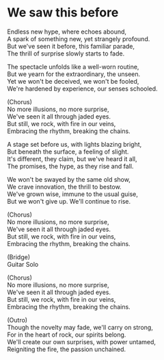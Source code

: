 # We saw this before

Endless new hype, where echoes abound,<br>
A spark of something new, yet strangely profound.<br>
But we've seen it before, this familiar parade,<br>
The thrill of surprise slowly starts to fade.<br>

The spectacle unfolds like a well-worn routine,<br>
But we yearn for the extraordinary, the unseen.<br>
Yet we won't be deceived, we won't be fooled,<br>
We're hardened by experience, our senses schooled.<br>

(Chorus)<br>
No more illusions, no more surprise,<br>
We've seen it all through jaded eyes.<br>
But still, we rock, with fire in our veins,<br>
Embracing the rhythm, breaking the chains.<br>

A stage set before us, with lights blazing bright,<br>
But beneath the surface, a feeling of slight.<br>
It's different, they claim, but we've heard it all,<br>
The promises, the hype, as they rise and fall.<br>

We won't be swayed by the same old show,<br>
We crave innovation, the thrill to bestow.<br>
We've grown wise, immune to the usual guise,<br>
But we won't give up. We'll continue to rise.<br>

(Chorus)<br>
No more illusions, no more surprise,<br>
We've seen it all through jaded eyes.<br>
But still, we rock, with fire in our veins,<br>
Embracing the rhythm, breaking the chains.<br>

(Bridge)<br>
Guitar Solo<br>

(Chorus)<br>
No more illusions, no more surprise,<br>
We've seen it all through jaded eyes.<br>
But still, we rock, with fire in our veins,<br>
Embracing the rhythm, breaking the chains.<br>

(Outro)<br>
Though the novelty may fade, we'll carry on strong,<br>
For in the heart of rock, our spirits belong.<br>
We'll create our own surprises, with power untamed,<br>
Reigniting the fire, the passion unchained.<br>
